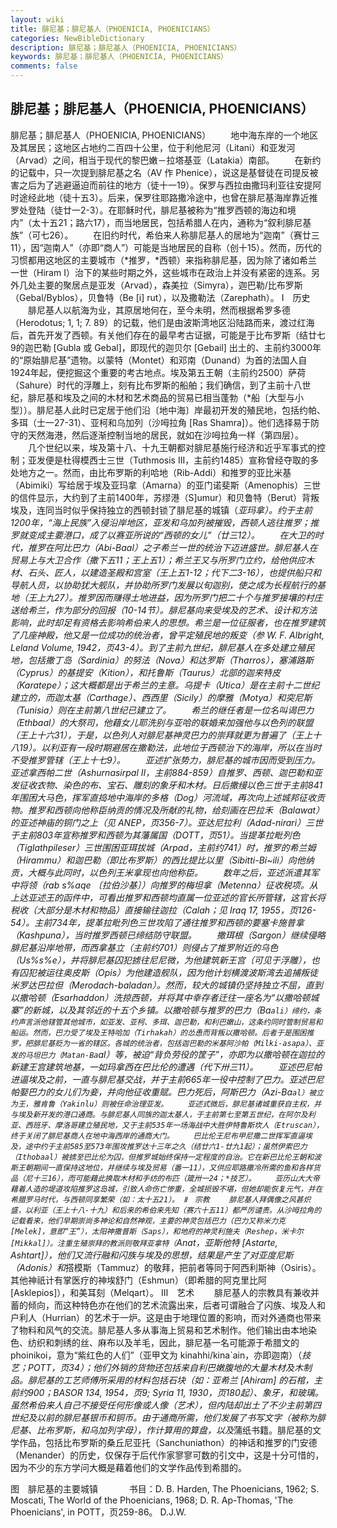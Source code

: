 ```yaml
---
layout: wiki
title: 腓尼基；腓尼基人（PHOENICIA, PHOENICIANS）
categories: NewBibleDictionary
description: 腓尼基；腓尼基人（PHOENICIA, PHOENICIANS）
keywords: 腓尼基；腓尼基人（PHOENICIA, PHOENICIANS）
comments: false
---
```


## 腓尼基；腓尼基人（PHOENICIA, PHOENICIANS）



腓尼基；腓尼基人（PHOENICIA, PHOENICIANS）
　　地中海东岸的一个地区及其居民；这地区占地约二百四十公里，位于利他尼河（Litani）和亚发河（Arvad）之间，相当于现代的黎巴嫩－拉塔基亚（Latakia）南部。
　　在新约的记载中，只一次提到腓尼基之名（AV 作 Phenice），说这是基督徒在司提反被害之后为了逃避逼迫而前往的地方（徒十一19）。保罗与西拉由撒玛利亚往安提阿时途经此地（徒十五3）。后来，保罗往耶路撒冷途中，也曾在腓尼基海岸靠近推罗处登陆（徒廿一2-3）。在耶稣时代，腓尼基被称为“推罗西顿的海边和境内”（太十五21；路六17），而当地居民，包括希腊人在内，通称为“叙利腓尼基族”（可七26）。
　　在旧约时代，希伯来人称腓尼基人的居地为“迦南”（赛廿三11），因“迦南人”（亦即“商人”）可能是当地居民的自称（创十15）。然而，历代的习惯都用这地区的主要城市（*推罗，*西顿）来指称腓尼基，因为除了诸如希兰一世（Hiram I）治下的某些时期之外，这些城市在政治上并没有紧密的连系。另外几处主要的聚居点是亚发（Arvad），森美拉（Simyra），迦巴勒/比布罗斯（Gebal/Byblos），贝鲁特（Be [i] rut），以及撒勒法（Zarephath）。
Ⅰ　历史
　　腓尼基人以航海为业，其原居地何在，至今未明，然而根据希罗多德（Herodotus; 1, 1; 7. 89）的记载，他们是由波斯湾地区沿陆路而来，渡过红海后，首先开发了西顿。有关他们存在的最早考古证据，可能是于比布罗斯（结廿七9的迦巴勒 [Gubla 或 Gebal]，即现代的迦贝尔 [Gebail] 出土的、主前约3000年的“原始腓尼基”遗物。以蒙特（Montet）和邓南（Dunand）为首的法国人自1924年起，便挖掘这个重要的考古地点。埃及第五王朝（主前约2500）萨荷（Sahure）时代的浮雕上，刻有比布罗斯的船舶；我们确信，到了主前十八世纪，腓尼基和埃及之间的木材和艺术商品的贸易已相当蓬勃（*船〔大型与小型〕）。腓尼基人此时已定居于他们沿〔地中海〕岸最初开发的殖民地，包括约帕、多珥（士一27-31）、亚柯和乌加列（沙呣拉角 [Ras Shamra]）。他们选择易于防守的天然海港，然后逐渐控制当地的居民，就如在沙呣拉角一样（第四层）。
　　几个世纪以来，埃及第十八、十九王朝都对腓尼基施行经济和近乎军事式的控制；亚发便是杜得模西士三世（Tuthmosis III，主前约1485）宣称曾经夺取的多处地方之一。然而，由比布罗斯的利哈地（Rib-Addi）和推罗的亚比米基（Abimiki）写给居于埃及亚玛拿（Amarna）的亚门诺斐斯（Amenophis）三世的信件显示，大约到了主前1400年，苏缪港（S]umur）和贝鲁特（Berut）背叛埃及，连同当时似乎保持独立的西顿封锁了腓尼基的城镇（*亚玛拿）。约于主前1200年，“海上民族”入侵沿岸地区，亚发和乌加列被摧毁，西顿人逃往推罗；推罗就变成主要港口，成了以赛亚所说的“西顿的女儿”（廿三12）。
　　在大卫的时代，推罗在阿比巴力（Abi-Baal）之子希兰一世的统治下迈进盛世。腓尼基人在贸易上与大卫合作（撒下五11；王上五1）；希兰王又与所罗门立约，给他供应木材、石头、匠人，以建造圣殿和宫室（王上五1-12；代下二3-16），也提供船只和导航人员，以协助犹大舰队，并协助所罗门发展以旬迦别，使之成为长程航行的基地（王上九27）。推罗因而赚得土地进益，因为所罗门把二十个与推罗接壤的村庄送给希兰，作为部分的回报（10-14节）。腓尼基向来受埃及的艺术、设计和方法影响，此时却足有资格去影响希伯来人的思想。希兰是一位征服者，也在推罗建筑了几座神殿，他又是一位成功的统治者，曾平定殖民地的叛变（参 W. F. Albright, Leland Volume, 1942，页43-4）。到了主前九世纪，腓尼基人在多处建立殖民地，包括撒丁岛（Sardinia）的努法（Nova）和达罗斯（Tharros），塞浦路斯（Cyprus）的基提安（Kition），和托鲁斯（Taurus）北部的迦来特皮（Karatepe）；这大概都是出于希兰的主意。乌提卡（Utica）是在主前十二世纪建立的，而迦太基（Carthage）、西西里（Sicily）的摩雅（Motya）和突尼斯（Tunisia）则在主前第八世纪已建立了。
　　希兰的继任者是一位名叫谒巴力（Ethbaal）的大祭司，他藉女儿耶洗别与亚哈的联婚来加强他与以色列的联盟（王上十六31），于是，以色列人对腓尼基神灵巴力的崇拜就更为普遍了（王上十八19）。以利亚有一段时期避居在撒勒法，此地位于西顿治下的海岸，所以在当时不受推罗管辖（王上十七9）。
　　亚述扩张势力，腓尼基的城市因而受到压力。亚述拿西帕二世（Ashurnasirpal II，主前884-859）自推罗、西顿、迦巴勒和亚发征收衣物、染色的布、宝石、雕刻的象牙和木材。日后撒缦以色三世于主前841年围困大马色，挥军直捣地中海岸的多格（Dog）河流域，再次向上述城邦征收贡物。推罗和西顿向他称臣纳贡的情况及所献的礼物，给刻画在巴拉禾（Balawat）的亚述神庙的铜门之上（见 ANEP，页356-7）。亚达尼拉利（Adad-nirari）三世于主前803年宣称推罗和西顿为其藩属国（DOTT，页51）。当提革拉毗列色（Tiglathpileser）三世围困亚珥拔城（Arpad，主前约741）时，推罗的希兰姆（Hirammu）和迦巴勒（即比布罗斯）的西比提比以里（Sibitti-Bi~ili）向他纳贡，大概与此同时，以色列王米拿现也向他称臣。
　　数年之后，亚述派遣其军中将领（rab s%aqe 〔*拉伯沙基〕）向推罗的梅坦拿（Metenna）征收税项。从上达亚述王的函件中，可看出推罗和西顿均直属一位亚述的官长所管辖，这官长将税收（大部分是木材和物品）直接输往迦拉（Calah；见 Iraq
17, 1955，页126-54）。主前734年，提革拉毗列色三世攻陷了通往推罗和西顿的要塞卡施普拿（Kashpuna），当时推罗西顿已缔结防守联盟。
　　撒珥根（Sargon）继续侵略腓尼基沿岸地带，而西拿基立（主前约701）则侵占了推罗附近的乌色（Us%s%e），并将腓尼基囚犯掳往尼尼微，为他建筑新王宫（可见于浮雕），也有囚犯被运往奥皮斯（Opis）为他建造舰队，因为他计划横渡波斯湾去追捕叛徒*米罗达巴拉但（Merodach-baladan）。然而，较大的城镇仍坚持独立不屈，直到以撒哈顿（Esarhaddon）洗掠西顿，并将其中幸存者迁往一座名为“以撒哈顿城寨”的新城，以及其邻近的十五个乡镇。以撒哈顿与推罗的巴力（Ba`ali）缔约，条约声言派他辖管其他城市，如亚发、亚柯、多珥、迦巴勒，和利巴嫩山，这条约同时管制贸易和船运。然而，巴力受了埃及王特哈加（Tirhakah）的怂恿而背叛以撒哈顿。后者于是围困推罗，把腓尼基贬为一省的辖区。各城的统治者，包括迦巴勒的米基阿沙帕（Milki-asapa）、亚发的马坦巴力（Matan-Ba`al）等，被迫“背负劳役的筐子”，亦即为以撒哈顿在迦拉的新建王宫建筑地基，一如玛拿西在巴比伦的遭遇（代下卅三11）。
　　亚述巴尼帕进逼埃及之前，一直与腓尼基交战，并于主前665年一役中控制了巴力。亚述巴尼帕娶巴力的女儿们为妾，并向他征收重赋。巴力死后，阿斯巴力（Azi-Ba`al）被立为王，雅肯鲁（Yakinlu）则被任命治理亚发。
　　亚述式微后，腓尼基诸城重获自主权，并与埃及新开发的港口通商。与腓尼基人同族的迦太基人，于主前第七至第五世纪，在阿尔及利亚、西班牙、摩洛哥建立殖民地，又于主前535年一场海战中大胜伊特鲁斯坎人（Etruscan），终于关闭了腓尼基商人在地中海西岸的通商大门。
　　巴比伦王尼布甲尼撒二世挥军直逼埃及，途中约于主前585至573年围攻推罗达十三年之久（结廿六1-廿九1起）；虽然伊索巴力（Ithobaal）被掳至巴比伦为囚，但推罗城始终保持一定程度的自治。它在新巴比伦王朝和波斯王朝期间一直保持这地位，并继续与埃及贸易（番一11），又供应耶路撒冷所需的鱼和各样货品（尼十三16），而可能藉此换取木材和手纺的布匹（箴卅一24；*技艺）。
　　亚历山大大帝藉着人造的堤道攻陷推罗这岛城，引致人命伤亡惨重，全城损毁不堪，但她却能恢复元气，并在希腊罗马时代，与西顿同享繁荣（如：太十五21）。
Ⅱ　宗教
　　腓尼基人拜偶像之风甚炽盛，以利亚（王上十八-十九）和后来的希伯来先知（赛六十五11）都严厉谴责。从沙呣拉角的记载看来，他们早期崇尚多神论和自然神观，主要的神灵包括巴力（巴力又称米力克 [Melek]，意即“王”），太阳神撒普斯（Saps），和地府的神灵利施夫（Reshep，米卡尔 [Mikkal]）。注重生殖崇拜的教派则敬拜亚拿特（`Anat，亚斯他特 [Astarte, Ashtart]），他们又流行融和闪族与埃及的思想，结果是产生了对亚度尼斯（Adonis）和*搭模斯（Tammuz）的敬拜，把前者等同于阿西利斯神（Osiris）。其他神祇计有掌医疗的神埃舒门（Eshmun）（即希腊的阿克里比阿 [Asklepios]），和美耳刻（Melqart）。
Ⅲ　艺术
　　腓尼基人的宗教具有兼收并蓄的倾向，而这种特色亦在他们的艺术流露出来，后者可谓融合了闪族、埃及人和户利人（Hurrian）的艺术于一炉。这是由于地理位置的影响，而对外通商也带来了物料和风气的交流。腓尼基人多从事海上贸易和艺术制作。他们输出由本地染色、纺织和刺绣的丝、麻布以及羊毛，因此，腓尼基一名可能源于希腊文的 phoinikoi，意为“紫红色的人们”（亚甲文为 kinahhi/kina`ain，亦即迦南）（*技艺；POTT，页34）；他们外销的货物还包括来自利巴嫩腹地的大量木材及木制品。腓尼基的工艺师傅所采用的材料包括石块（如：亚希兰 [Ahiram] 的石棺，主前约900；BASOR
134, 1954，页9; Syria 11, 1930，页180起）、*象牙，和*玻璃。虽然希伯来人自己不接受任何形像或人像（*艺术），但内陆却出土了不少主前第四世纪及以前的腓尼基银币和铜币。由于通商所需，他们发展了*书写文字（被称为腓尼基、比布罗斯，和乌加列字母），作计算用的算盘，以及*蒲纸书籍。腓尼基的文学作品，包括比布罗斯的桑丘尼亚托（Sanchuniathon）的神话和推罗的门安德（Menander）的历史，仅保存于后代作家寥寥可数的引文中，这是十分可惜的，因为不少的东方学问大概是藉着他们的文学作品传到希腊的。
　


图　腓尼基的主要城镇
　
　　书目：D. B. Harden, The Phoenicians, 1962; S. Moscati, The World of the Phoenicians, 1968; D.
R. Ap-Thomas, 'The Phoenicians', in
POTT，页259-86。
D.J.W.




